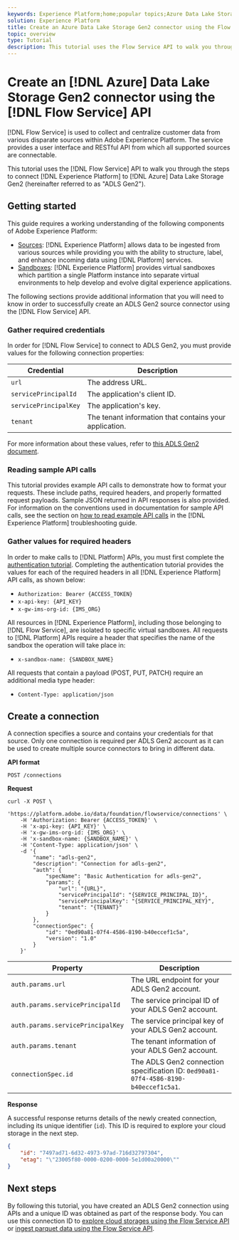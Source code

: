 ```yaml
---
keywords: Experience Platform;home;popular topics;Azure Data Lake Storage Gen2;azure data lake storage;Azure
solution: Experience Platform
title: Create an Azure Data Lake Storage Gen2 connector using the Flow Service API
topic: overview
type: Tutorial
description: This tutorial uses the Flow Service API to walk you through the steps to connect Experience Platform to Azure Data Lake Storage Gen2 (hereinafter referred to as "ADLS Gen2").
---
```


# Create an [!DNL Azure] Data Lake Storage Gen2 connector using the [!DNL Flow Service] API

[!DNL Flow Service] is used to collect and centralize customer data from various disparate sources within Adobe Experience Platform. The service provides a user interface and RESTful API from which all supported sources are connectable.

This tutorial uses the [!DNL Flow Service] API to walk you through the steps to connect [!DNL Experience Platform] to [!DNL Azure] Data Lake Storage Gen2 (hereinafter referred to as "ADLS Gen2").

## Getting started

This guide requires a working understanding of the following components of Adobe Experience Platform:

* [Sources](../../../../home.md): [!DNL Experience Platform] allows data to be ingested from various sources while providing you with the ability to structure, label, and enhance incoming data using [!DNL Platform] services.
* [Sandboxes](../../../../../sandboxes/home.md): [!DNL Experience Platform] provides virtual sandboxes which partition a single Platform instance into separate virtual environments to help develop and evolve digital experience applications.

The following sections provide additional information that you will need to know in order to successfully create an ADLS Gen2 source connector using the [!DNL Flow Service] API.

### Gather required credentials

In order for [!DNL Flow Service] to connect to ADLS Gen2, you must provide values for the following connection properties:

| Credential | Description |
| ---------- | ----------- |
| `url` | The address URL. |
| `servicePrincipalId` | The application's client ID. |
| `servicePrincipalKey` | The application's key. |
| `tenant` | The tenant information that contains your application. |

For more information about these values, refer to [this ADLS Gen2 document](https://docs.microsoft.com/en-us/azure/data-factory/connector-azure-data-lake-storage).

### Reading sample API calls

This tutorial provides example API calls to demonstrate how to format your requests. These include paths, required headers, and properly formatted request payloads. Sample JSON returned in API responses is also provided. For information on the conventions used in documentation for sample API calls, see the section on [how to read example API calls](../../../../../landing/troubleshooting.md#how-do-i-format-an-api-request) in the [!DNL Experience Platform] troubleshooting guide.

### Gather values for required headers

In order to make calls to [!DNL Platform] APIs, you must first complete the [authentication tutorial](../../../../../tutorials/authentication.md). Completing the authentication tutorial provides the values for each of the required headers in all [!DNL Experience Platform] API calls, as shown below:

* `Authorization: Bearer {ACCESS_TOKEN}`
* `x-api-key: {API_KEY}`
* `x-gw-ims-org-id: {IMS_ORG}`

All resources in [!DNL Experience Platform], including those belonging to [!DNL Flow Service], are isolated to specific virtual sandboxes. All requests to [!DNL Platform] APIs require a header that specifies the name of the sandbox the operation will take place in:

* `x-sandbox-name: {SANDBOX_NAME}`

All requests that contain a payload (POST, PUT, PATCH) require an additional media type header:

* `Content-Type: application/json`

## Create a connection

A connection specifies a source and contains your credentials for that source. Only one connection is required per ADLS Gen2 account as it can be used to create multiple source connectors to bring in different data.

**API format**

```http
POST /connections
```

**Request**

```shell
curl -X POST \
    'https://platform.adobe.io/data/foundation/flowservice/connections' \
    -H 'Authorization: Bearer {ACCESS_TOKEN}' \
    -H 'x-api-key: {API_KEY}' \
    -H 'x-gw-ims-org-id: {IMS_ORG}' \
    -H 'x-sandbox-name: {SANDBOX_NAME}' \
    -H 'Content-Type: application/json' \
    -d '{
        "name": "adls-gen2",
        "description": "Connection for adls-gen2",
        "auth": {
            "specName": "Basic Authentication for adls-gen2",
            "params": {
                "url": "{URL}",
                "servicePrincipalId": "{SERVICE_PRINCIPAL_ID}",
                "servicePrincipalKey": "{SERVICE_PRINCIPAL_KEY}",
                "tenant": "{TENANT}"
            }
        },
        "connectionSpec": {
            "id": "0ed90a81-07f4-4586-8190-b40eccef1c5a",
            "version": "1.0"
        }
    }'
```

| Property | Description |
| -------- | ----------- |
| `auth.params.url` | The URL endpoint for your ADLS Gen2 account. |
| `auth.params.servicePrincipalId` | The service principal ID of your ADLS Gen2 account. |
| `auth.params.servicePrincipalKey` | The service principal key of your ADLS Gen2 account. |
| `auth.params.tenant` | The tenant information of your ADLS Gen2 account. |
| `connectionSpec.id` | The ADLS Gen2 connection specification ID: `0ed90a81-07f4-4586-8190-b40eccef1c5a1`. |

**Response**

A successful response returns details of the newly created connection, including its unique identifier (`id`). This ID is required to explore your cloud storage in the next step.

```json
{
    "id": "7497ad71-6d32-4973-97ad-716d32797304",
    "etag": "\"23005f80-0000-0200-0000-5e1d00a20000\""
}
```

## Next steps

By following this tutorial, you have created an ADLS Gen2 connection using APIs and a unique ID was obtained as part of the response body. You can use this connection ID to [explore cloud storages using the Flow Service API](../../explore/cloud-storage.md) or [ingest parquet data using the Flow Service API](../../cloud-storage-parquet.md).
